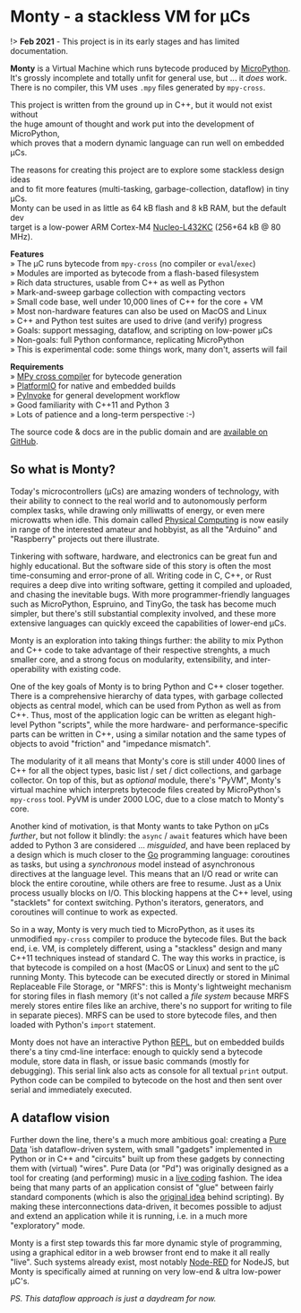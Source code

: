 # Monty - a stackless VM for µCs

!> **Feb 2021** - This project is in its early stages and has limited
documentation.

**Monty** is a Virtual Machine which runs bytecode produced by [MicroPython][MPY].  
It's grossly incomplete and totally unfit for general use, but ... it _does_ work.  
There is no compiler, this VM uses `.mpy` files generated by `mpy-cross`.

This project is written from the ground up in C++, but it would not exist without  
the huge amount of thought and work put into the development of MicroPython,  
which proves that a modern dynamic language can run well on embedded µCs.

The reasons for creating this project are to explore some stackless design ideas  
and to fit more features (multi-tasking, garbage-collection, dataflow) in tiny µCs.  
Monty can be used in as little as 64 kB flash and 8 kB RAM, but the default dev  
target is a low-power ARM Cortex-M4 [Nucleo-L432KC][L432] (256+64 kB @ 80 MHz).

**Features**  
» The µC runs bytecode from `mpy-cross` (no compiler or `eval`/`exec`)  
» Modules are imported as bytecode from a flash-based filesystem  
» Rich data structures, usable from C++ as well as Python  
» Mark-and-sweep garbage collection with compacting vectors  
» Small code base, well under 10,000 lines of C++ for the core + VM  
» Most non-hardware features can also be used on MacOS and Linux  
» C++ and Python test suites are used to drive (and verify) progress  
» Goals: support messaging, dataflow, and scripting on low-power µCs  
» Non-goals: full Python conformance, replicating MicroPython  
» This is experimental code: some things work, many don't, asserts will fail  

**Requirements**  
» [MPy cross compiler][MPX] for bytecode generation  
» [PlatformIO][PIO] for native and embedded builds  
» [PyInvoke][INV] for general development workflow  
» Good familiarity with C++11 and Python 3  
» Lots of patience and a long-term perspective :-)

The source code & docs are in the public domain and are [available on GitHub][GIT].

[MPY]: https://micropython.org/
[L432]: https://www.st.com/en/evaluation-tools/nucleo-l432kc.html
[GIT]: https://github.com/jeelabs/monty
[PIO]: https://docs.platformio.org/en/latest/
[MPX]: https://github.com/micropython/micropython/tree/master/mpy-cross
[INV]: https://www.pyinvoke.org/

## So what is Monty?

Today's microcontrollers (µCs) are amazing wonders of technology, with their ability
to connect to the real world and to autonomously perform complex tasks, while
drawing only milliwatts of energy, or even mere microwatts when idle. This domain
called
[Physical Computing][PHY] is now easily in range of the interested amateur and
hobbyist, as all the "Arduino" and "Raspberry" projects out there illustrate.

Tinkering with software, hardware, and electronics can be great fun and highly
educational. But the software side of this story is often the most
time-consuming and error-prone of all. Writing code in C, C++, or Rust requires
a deep dive into writing software, getting it compiled and uploaded, and chasing
the inevitable bugs.  With more programmer-friendly languages such as
MicroPython, Espruino, and TinyGo, the task has become much simpler, but there's
still substantial complexity involved, and these more extensive languages can
quickly exceed the capabilities of lower-end µCs.

Monty is an exploration into taking things further: the ability to mix Python
and C++ code to take advantage of their respective strenghts, a much smaller
core, and a strong focus on modularity, extensibility, and inter-operability
with existing code.

One of the key goals of Monty is to bring Python and C++ closer together. There
is a comprehensive hierarchy of data types, with garbage collected objects as
central model, which can be used from Python as well as from C++. Thus, most of
the application logic can be written as elegant high-level Python "scripts",
while the more hardware- and performance-specific parts can be written in C++,
using a similar notation and the same types of objects to avoid "friction" and
"impedance mismatch".

The modularity of it all means that Monty's core is still under 4000 lines of
C++ for all the object types, basic list / set / dict collections, and garbage
collector. On top of this, but as _optional_ module, there's "PyVM", Monty's
virtual machine which interprets bytecode files created by MicroPython's
`mpy-cross` tool. PyVM is under 2000 LOC, due to a close match to Monty's core.

Another kind of motivation, is that Monty wants to take Python on µCs _further_,
but not follow it blindly: the `async` / `await` features which have been added
to Python 3 are considered ... _misguided_, and have been replaced by a design which
is much closer to the [Go][GOL] programming language: coroutines as tasks, but
using a _synchronous_ model instead of asynchronous directives at the language
level. This means that an I/O read or write can block the entire coroutine,
while others are free to resume. Just as a Unix process usually blocks on I/O.
This blocking happens at the C++ level, using "stacklets" for context switching.
Python's iterators, generators, and coroutines will continue to work as
expected.

So in a way, Monty is very much tied to MicroPython, as it uses its unmodified
`mpy-cross` compiler to produce the bytecode files. But the back end, i.e. VM,
is completely different, using a "stackless" design and many C++11 techniques
instead of standard C. The way this works in practice, is that bytecode is
compiled on a host (MacOS or Linux) and sent to the µC running Monty. This
bytecode can be executed directly or stored in Minimal Replaceable File Storage,
or "MRFS": this is Monty's lightweight mechanism for storing files in flash
memory (it's not called a _file system_ because MRFS merely stores entire files
like an archive, there's no support for writing to file in separate pieces).
MRFS can be used to store bytecode files, and then loaded with Python's `import`
statement.

Monty does not have an interactive Python [REPL][REP], but on embedded builds
there's a tiny cmd-line interface: enough to quickly send a bytecode module, store
data in flash, or issue basic commands (mostly for debugging). This serial
link also acts as console for all textual `print` output. Python code can be
compiled to bytecode on the host and then sent over serial and immediately
executed.

## A dataflow vision

Further down the line, there's a much more ambitious goal: creating a [Pure
Data][PDA] 'ish dataflow-driven system, with small "gadgets" implemented in
Python or in C++ and "circuits" built up from these gadgets by connecting them
with (virtual) "wires". Pure Data (or "Pd") was originally designed as a tool
for creating (and performing) music in a [live coding][LVC] fashion. The idea
being that many parts of an application consist of "glue" between fairly
standard components (which is also the [original idea][OHD] behind scripting).
By making these interconnections data-driven, it becomes possible to adjust and
extend an application while it is running, i.e. in a much more "exploratory"
mode.

Monty is a first step towards this far more dynamic style of programming, using
a graphical editor in a web browser front end to make it all really "live". Such
systems already exist, most notably [Node-RED][NDR] for NodeJS, but Monty is
specifically aimed at running on very low-end & ultra low-power µC's.

_PS. This dataflow approach is just a daydream for now._

[PHY]: https://en.wikipedia.org/wiki/Physical_computing
[GOL]: https://en.wikipedia.org/wiki/Go_(programming_language)
[PDA]: https://puredata.info
[LVC]: https://en.wikipedia.org/wiki/Live_coding
[NDR]: https://nodered.org
[OHD]: https://en.wikipedia.org/wiki/Ousterhout%27s_dichotomy
[REP]: https://en.wikipedia.org/wiki/Read–eval–print_loop
